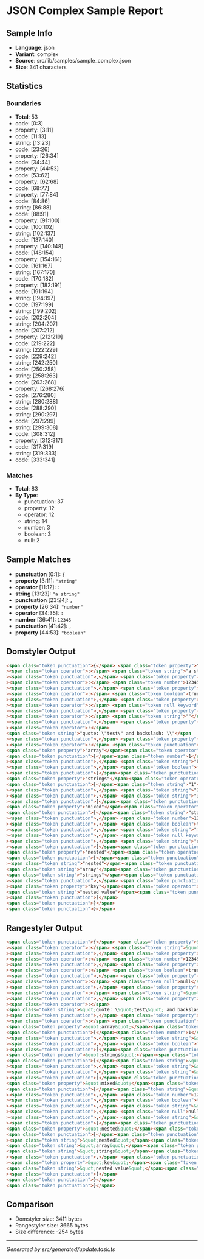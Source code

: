 # JSON Complex Sample Report

## Sample Info

- **Language**: json
- **Variant**: complex
- **Source**: src/lib/samples/sample_complex.json
- **Size**: 341 characters

## Statistics

### Boundaries

- **Total**: 53
- code: [0:3]
- property: [3:11]
- code: [11:13]
- string: [13:23]
- code: [23:26]
- property: [26:34]
- code: [34:44]
- property: [44:53]
- code: [53:62]
- property: [62:68]
- code: [68:77]
- property: [77:84]
- code: [84:86]
- string: [86:88]
- code: [88:91]
- property: [91:100]
- code: [100:102]
- string: [102:137]
- code: [137:140]
- property: [140:148]
- code: [148:154]
- property: [154:161]
- code: [161:167]
- string: [167:170]
- code: [170:182]
- property: [182:191]
- code: [191:194]
- string: [194:197]
- code: [197:199]
- string: [199:202]
- code: [202:204]
- string: [204:207]
- code: [207:212]
- property: [212:219]
- code: [219:222]
- string: [222:229]
- code: [229:242]
- string: [242:250]
- code: [250:258]
- string: [258:263]
- code: [263:268]
- property: [268:276]
- code: [276:280]
- string: [280:288]
- code: [288:290]
- string: [290:297]
- code: [297:299]
- string: [299:308]
- code: [308:312]
- property: [312:317]
- code: [317:319]
- string: [319:333]
- code: [333:341]

### Matches

- **Total**: 83
- **By Type**:
  - punctuation: 37
  - property: 12
  - operator: 12
  - string: 14
  - number: 3
  - boolean: 3
  - null: 2

## Sample Matches

- **punctuation** [0:1]: `{`
- **property** [3:11]: `"string"`
- **operator** [11:12]: `:`
- **string** [13:23]: `"a string"`
- **punctuation** [23:24]: `,`
- **property** [26:34]: `"number"`
- **operator** [34:35]: `:`
- **number** [36:41]: `12345`
- **punctuation** [41:42]: `,`
- **property** [44:53]: `"boolean"`

## Domstyler Output

```html
<span class="token punctuation">{</span> <span class="token property">"string"</span
><span class="token operator">:</span> <span class="token string">"a string"</span
><span class="token punctuation">,</span> <span class="token property">"number"</span
><span class="token operator">:</span> <span class="token number">12345</span
><span class="token punctuation">,</span> <span class="token property">"boolean"</span
><span class="token operator">:</span> <span class="token boolean">true</span
><span class="token punctuation">,</span> <span class="token property">"null"</span
><span class="token operator">:</span> <span class="token null keyword">null</span
><span class="token punctuation">,</span> <span class="token property">"empty"</span
><span class="token operator">:</span> <span class="token string">""</span
><span class="token punctuation">,</span> <span class="token property">"escaped"</span
><span class="token operator">:</span>
<span class="token string">"quote: \"test\" and backslash: \\"</span
><span class="token punctuation">,</span> <span class="token property">"object"</span
><span class="token operator">:</span> <span class="token punctuation">{</span>
<span class="token property">"array"</span><span class="token operator">:</span>
<span class="token punctuation">[</span><span class="token number">1</span
><span class="token punctuation">,</span> <span class="token string">"b"</span
><span class="token punctuation">,</span> <span class="token boolean">false</span
><span class="token punctuation">]</span><span class="token punctuation">,</span>
<span class="token property">"strings"</span><span class="token operator">:</span>
<span class="token punctuation">[</span><span class="token string">"1"</span
><span class="token punctuation">,</span> <span class="token string">"2"</span
><span class="token punctuation">,</span> <span class="token string">"3"</span
><span class="token punctuation">]</span><span class="token punctuation">,</span>
<span class="token property">"mixed"</span><span class="token operator">:</span>
<span class="token punctuation">[</span><span class="token string">"start"</span
><span class="token punctuation">,</span> <span class="token number">123</span
><span class="token punctuation">,</span> <span class="token boolean">true</span
><span class="token punctuation">,</span> <span class="token string">"middle"</span
><span class="token punctuation">,</span> <span class="token null keyword">null</span
><span class="token punctuation">,</span> <span class="token string">"end"</span
><span class="token punctuation">]</span><span class="token punctuation">,</span>
<span class="token property">"nested"</span><span class="token operator">:</span>
<span class="token punctuation">[</span><span class="token punctuation">[</span
><span class="token string">"nested"</span><span class="token punctuation">,</span>
<span class="token string">"array"</span><span class="token punctuation">,</span>
<span class="token string">"strings"</span><span class="token punctuation">]</span
><span class="token punctuation">,</span> <span class="token punctuation">{</span
><span class="token property">"key"</span><span class="token operator">:</span>
<span class="token string">"nested value"</span><span class="token punctuation">}</span
><span class="token punctuation">]</span>
<span class="token punctuation">}</span>
<span class="token punctuation">}</span>
```

## Rangestyler Output

```html
<span class="token punctuation">{</span> <span class="token property">&quot;string&quot;</span
><span class="token operator">:</span> <span class="token string">&quot;a string&quot;</span
><span class="token punctuation">,</span> <span class="token property">&quot;number&quot;</span
><span class="token operator">:</span> <span class="token number">12345</span
><span class="token punctuation">,</span> <span class="token property">&quot;boolean&quot;</span
><span class="token operator">:</span> <span class="token boolean">true</span
><span class="token punctuation">,</span> <span class="token property">&quot;null&quot;</span
><span class="token operator">:</span> <span class="token null">null</span
><span class="token punctuation">,</span> <span class="token property">&quot;empty&quot;</span
><span class="token operator">:</span> <span class="token string">&quot;&quot;</span
><span class="token punctuation">,</span> <span class="token property">&quot;escaped&quot;</span
><span class="token operator">:</span>
<span class="token string">&quot;quote: \&quot;test\&quot; and backslash: \\&quot;</span
><span class="token punctuation">,</span> <span class="token property">&quot;object&quot;</span
><span class="token operator">:</span> <span class="token punctuation">{</span>
<span class="token property">&quot;array&quot;</span><span class="token operator">:</span>
<span class="token punctuation">[</span><span class="token number">1</span
><span class="token punctuation">,</span> <span class="token string">&quot;b&quot;</span
><span class="token punctuation">,</span> <span class="token boolean">false</span
><span class="token punctuation">]</span><span class="token punctuation">,</span>
<span class="token property">&quot;strings&quot;</span><span class="token operator">:</span>
<span class="token punctuation">[</span><span class="token string">&quot;1&quot;</span
><span class="token punctuation">,</span> <span class="token string">&quot;2&quot;</span
><span class="token punctuation">,</span> <span class="token string">&quot;3&quot;</span
><span class="token punctuation">]</span><span class="token punctuation">,</span>
<span class="token property">&quot;mixed&quot;</span><span class="token operator">:</span>
<span class="token punctuation">[</span><span class="token string">&quot;start&quot;</span
><span class="token punctuation">,</span> <span class="token number">123</span
><span class="token punctuation">,</span> <span class="token boolean">true</span
><span class="token punctuation">,</span> <span class="token string">&quot;middle&quot;</span
><span class="token punctuation">,</span> <span class="token null">null</span
><span class="token punctuation">,</span> <span class="token string">&quot;end&quot;</span
><span class="token punctuation">]</span><span class="token punctuation">,</span>
<span class="token property">&quot;nested&quot;</span><span class="token operator">:</span>
<span class="token punctuation">[</span><span class="token punctuation">[</span
><span class="token string">&quot;nested&quot;</span><span class="token punctuation">,</span>
<span class="token string">&quot;array&quot;</span><span class="token punctuation">,</span>
<span class="token string">&quot;strings&quot;</span><span class="token punctuation">]</span
><span class="token punctuation">,</span> <span class="token punctuation">{</span
><span class="token property">&quot;key&quot;</span><span class="token operator">:</span>
<span class="token string">&quot;nested value&quot;</span><span class="token punctuation">}</span
><span class="token punctuation">]</span>
<span class="token punctuation">}</span>
<span class="token punctuation">}</span>
```

## Comparison

- Domstyler size: 3411 bytes
- Rangestyler size: 3665 bytes
- Size difference: -254 bytes

---

_Generated by src/generated/update.task.ts_
